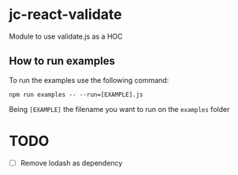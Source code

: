 # jc-react-validate

Module to use validate.js as a HOC

## How to run examples

To run the examples use the following command:

```
npm run examples -- --run=[EXAMPLE].js
```

Being `[EXAMPLE]` the filename you want to run on the `examples` folder

# TODO

- [ ] Remove lodash as dependency
